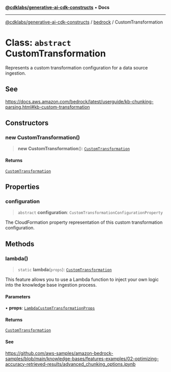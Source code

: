 [**@cdklabs/generative-ai-cdk-constructs**](../../../README.md) • **Docs**

***

[@cdklabs/generative-ai-cdk-constructs](../../../README.md) / [bedrock](../README.md) / CustomTransformation

# Class: `abstract` CustomTransformation

Represents a custom transformation configuration for a data source ingestion.

## See

https://docs.aws.amazon.com/bedrock/latest/userguide/kb-chunking-parsing.html#kb-custom-transformation

## Constructors

### new CustomTransformation()

> **new CustomTransformation**(): [`CustomTransformation`](CustomTransformation.md)

#### Returns

[`CustomTransformation`](CustomTransformation.md)

## Properties

### configuration

> `abstract` **configuration**: `CustomTransformationConfigurationProperty`

The CloudFormation property representation of this custom transformation configuration.

## Methods

### lambda()

> `static` **lambda**(`props`): [`CustomTransformation`](CustomTransformation.md)

This feature allows you to use a Lambda function to inject your own logic
into the knowledge base ingestion process.

#### Parameters

• **props**: [`LambdaCustomTransformationProps`](../interfaces/LambdaCustomTransformationProps.md)

#### Returns

[`CustomTransformation`](CustomTransformation.md)

#### See

https://github.com/aws-samples/amazon-bedrock-samples/blob/main/knowledge-bases/features-examples/02-optimizing-accuracy-retrieved-results/advanced_chunking_options.ipynb
